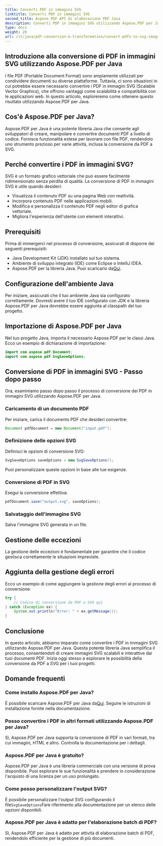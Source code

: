 ```yaml
---
title: Converti PDF in immagini SVG
linktitle: Converti PDF in immagini SVG
second_title: Aspose.PDF API di elaborazione PDF Java
description: Converti PDF in immagini SVG utilizzando Aspose.PDF per Java: guida passo passo per una conversione perfetta da PDF a SVG con Aspose.PDF per Java.
type: docs
weight: 20
url: /it/java/pdf-conversion-&-transformation/convert-pdfs-to-svg-images/
---
```


## Introduzione alla conversione di PDF in immagini SVG utilizzando Aspose.PDF per Java

I file PDF (Portable Document Format) sono ampiamente utilizzati per condividere documenti su diverse piattaforme. Tuttavia, ci sono situazioni in cui potrebbe essere necessario convertire i PDF in immagini SVG (Scalable Vector Graphics), che offrono vantaggi come scalabilità e compatibilità con le applicazioni web. In questo articolo, esploreremo come ottenere questo risultato utilizzando Aspose.PDF per Java.

## Cos'è Aspose.PDF per Java?

Aspose.PDF per Java è una potente libreria Java che consente agli sviluppatori di creare, manipolare e convertire documenti PDF a livello di codice. Fornisce funzionalità estese per lavorare con file PDF, rendendolo uno strumento prezioso per varie attività, inclusa la conversione da PDF a SVG.

## Perché convertire i PDF in immagini SVG?

SVG è un formato grafico vettoriale che può essere facilmente ridimensionato senza perdita di qualità. La conversione di PDF in immagini SVG è utile quando desideri:

- Visualizza il contenuto PDF su una pagina Web con reattività.
- Incorpora contenuto PDF nelle applicazioni mobili.
- Modifica e personalizza il contenuto PDF negli editor di grafica vettoriale.
- Migliora l'esperienza dell'utente con elementi interattivi.

## Prerequisiti

Prima di immergerci nel processo di conversione, assicurati di disporre dei seguenti prerequisiti:

- Java Development Kit (JDK) installato sul tuo sistema.
- Ambiente di sviluppo integrato (IDE) come Eclipse o IntelliJ IDEA.
-  Aspose.PDF per la libreria Java. Puoi scaricarlo da[Qui](https://releases.aspose.com/pdf/java/).

## Configurazione dell'ambiente Java

Per iniziare, assicurati che il tuo ambiente Java sia configurato correttamente. Dovresti avere il tuo IDE configurato con JDK e la libreria Aspose.PDF per Java dovrebbe essere aggiunta al classpath del tuo progetto.

## Importazione di Aspose.PDF per Java

Nel tuo progetto Java, importa il necessario Aspose.PDF per le classi Java. Ecco un esempio di dichiarazione di importazione:

```java
import com.aspose.pdf.Document;
import com.aspose.pdf.SvgSaveOptions;
```

## Conversione di PDF in immagini SVG - Passo dopo passo

Ora, esaminiamo passo dopo passo il processo di conversione dei PDF in immagini SVG utilizzando Aspose.PDF per Java.

### Caricamento di un documento PDF

Per iniziare, carica il documento PDF che desideri convertire:

```java
Document pdfDocument = new Document("input.pdf");
```

### Definizione delle opzioni SVG

Definisci le opzioni di conversione SVG:

```java
SvgSaveOptions saveOptions = new SvgSaveOptions();
```

Puoi personalizzare queste opzioni in base alle tue esigenze.

### Conversione di PDF in SVG

Esegui la conversione effettiva:

```java
pdfDocument.save("output.svg", saveOptions);
```

### Salvataggio dell'immagine SVG

Salva l'immagine SVG generata in un file.

## Gestione delle eccezioni

La gestione delle eccezioni è fondamentale per garantire che il codice gestisca correttamente le situazioni impreviste.

## Aggiunta della gestione degli errori

Ecco un esempio di come aggiungere la gestione degli errori al processo di conversione:

```java
try {
    // Codice di conversione da PDF a SVG qui
} catch (Exception ex) {
    System.out.println("Error: " + ex.getMessage());
}
```

## Conclusione

In questo articolo, abbiamo imparato come convertire i PDF in immagini SVG utilizzando Aspose.PDF per Java. Questa potente libreria Java semplifica il processo, consentendoti di creare immagini SVG scalabili e interattive dai tuoi documenti PDF. Inizia oggi stesso a esplorare le possibilità della conversione da PDF a SVG per i tuoi progetti.

## Domande frequenti

### Come installo Aspose.PDF per Java?

 È possibile scaricare Aspose.PDF per Java da[Qui](https://releases.aspose.com/pdf/java/). Seguire le istruzioni di installazione fornite nella documentazione.

### Posso convertire i PDF in altri formati utilizzando Aspose.PDF per Java?

Sì, Aspose.PDF per Java supporta la conversione di PDF in vari formati, tra cui immagini, HTML e altro. Controlla la documentazione per i dettagli.

### Aspose.PDF per Java è gratuito?

Aspose.PDF per Java è una libreria commerciale con una versione di prova disponibile. Puoi esplorare le sue funzionalità e prendere in considerazione l'acquisto di una licenza per un uso prolungato.

### Come posso personalizzare l'output SVG?

 È possibile personalizzare l'output SVG configurando il file`SvgSaveOptions`Fare riferimento alla documentazione per un elenco delle opzioni disponibili.

### Aspose.PDF per Java è adatto per l'elaborazione batch di PDF?

Sì, Aspose.PDF per Java è adatto per attività di elaborazione batch di PDF, rendendolo efficiente per la gestione di più documenti.